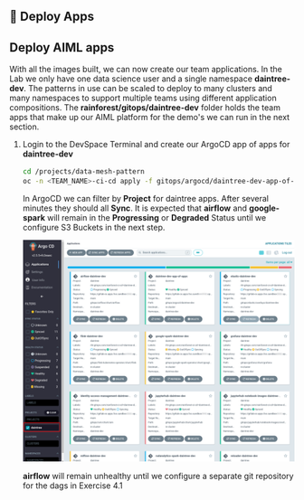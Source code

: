## 🎸 Deploy Apps
## Deploy AIML apps

With all the images built, we can now create our team applications. In the Lab we only have one data science user and a single namespace **daintree-dev**. The patterns in use can be scaled to deploy to many clusters and many namespaces to support multiple teams using different application compositions. The **rainforest/gitops/daintree-dev** folder holds the team apps that make up our AIML platform for the demo's we can run in the next section. 

1. Login to the DevSpace Terminal and create our ArgoCD app of apps for **daintree-dev**

   ```bash
   cd /projects/data-mesh-pattern
   oc -n <TEAM_NAME>-ci-cd apply -f gitops/argocd/daintree-dev-app-of-apps.yaml
   ```

   In ArgoCD we can filter by **Project** for daintree apps. After several minutes they should all **Sync**. It is expected that **airflow** and **google-spark** will remain in the **Progressing** or **Degraded** Status until we configure S3 Buckets in the next step.

   ![argocd-daintree-apps](./images/argocd-daintree-apps.png)

   **airflow** will remain unhealthy until we configure a separate git repository for the dags in Exercise 4.1
